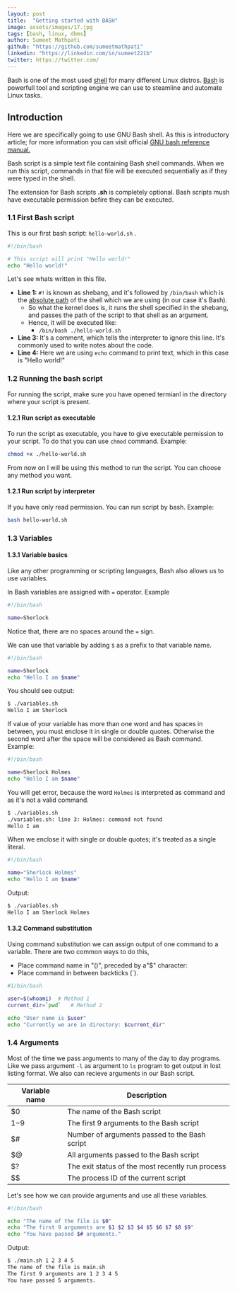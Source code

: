 ```yaml
---
layout: post
title:  "Getting started with BASH"
image: assets/images/17.jpg
tags: [bash, linux, dbms]
author: Sumeet Mathpati
github: "https://github.com/sumeetmathpati"
linkedin: "https://linkedin.com/in/sumeet221b"
twitter: https://twitter.com/
---
```


Bash is one of the most used <a href="https://www.gnu.org/savannah-checkouts/gnu/bash/manual/bash.html#What-is-a-shell_003f" target="_blank">shell</a> for many different Linux distros. <a href="https://www.gnu.org/savannah-checkouts/gnu/bash/manual/bash.html#What-is-Bash_003f" target="_blank">Bash</a> is powerfull tool and scripting engine we can use to steamline and automate Linux tasks.

## Introduction

Here we are specifically going to use GNU Bash shell. As this is introductory article; for more information you can visit official <a href="https://www.gnu.org/savannah-checkouts/gnu/bash/manual/bash.html" target="_blank">GNU bash reference manual.</a>

Bash script is a simple text file containing Bash shell commands. When we run this script, commands in that file will be executed sequentially as if they were typed in the shell.

The extension for Bash scripts **.sh** is completely optional. Bash scripts mush have executable permission befire they can be executed.

### 1.1 First Bash script

This is our first bash script: `hello-world.sh` .

```bash
#!/bin/bash

# This script will print "Hello world!"
echo "Hello world!"
```

Let's see whats written in this file.
	
- **Line 1:** `#!` is known as shebang, and it's followed by `/bin/bash` which is the <a href="https://en.wikipedia.org/wiki/Path_(computing)#Absolute_and_relative_paths" target="_blank">absolute path</a> of the shell which we are using (in our case it's Bash).
	- So what the kernel does is, it runs the shell specified in the shebang, and passes the path of the script to that shell as an argument. 
	- Hence, it will be executed like:
		- `/bin/bash ./hello-world.sh`
- **Line 3:** It's a comment, which tells the interpreter to ignore this line. It's commonly used to write notes about the code.
- **Line 4:** Here we are using `echo` command to print text, which in this case is "Hello world!"

### 1.2 Running the bash script

For running the script, make sure you have opened termianl in the directory where 
your script is present.

#### 1.2.1 Run script as executable

To run the script as executable, you have to give executable permission to your script. To do that you can use `chmod` command. Example:

```bash
chmod +x ./hello-world.sh
```
From now on I will be using this method to run the script. You can choose any method you want.

#### 1.2.1 Run script by interpreter

If you have only read permission. You can run script by bash. Example:

```bash
bash hello-world.sh
```

### 1.3 Variables

#### 1.3.1 Variable basics

Like any other programming or scripting languages, Bash also allows us to use variables.

In Bash variables are assigned with `=` operator. Example
```bash
#!/bin/bash

name=Sherlock
```
Notice that, there are no spaces around the `=` sign.

We can use that variable by adding `$` as a prefix to that variable name. 
```bash
#!/bin/bash

name=Sherlock
echo "Hello I am $name"
```
You should see output:
```bash
$ ./variables.sh 
Hello I am Sherlock
```
If value of your variable has more than one word and has spaces in between, you must enclose it in single or double quotes. Otherwise the second word after the space will be considered as Bash command. Example:
```bash
#!/bin/bash

name=Sherlock Holmes
echo "Hello I am $name"
```
You will get error, because the word `Holmes` is interpreted as command and as it's not a valid command.
```bash
$ ./variables.sh 
./variables.sh: line 3: Holmes: command not found
Hello I am 
```
When we enclose it with single or double quotes; it's treated as a single literal.
```bash
#!/bin/bash

name="Sherlock Holmes"
echo "Hello I am $name"
```
Output:
```bash
$ ./variables.sh 
Hello I am Sherlock Holmes
```
#### 1.3.2 Command substitution

Using command substitution we can assign output of one command to a variable.
There are two common ways to do this,
- Place command name in "()", preceded by a"$" character:
- Place command in between backticks (`).

```bash	
#1/bin/bash

user=$(whoami)  # Method 1
current_dir=`pwd`   # Method 2

echo "User name is $user"
echo "Currently we are in directory: $current_dir"
```

### 1.4 Arguments

Most of the time we pass arguments to many of the day to day programs. Like we pass argument `-l` as argument to `ls` program to get output in lost listing format. We also can recieve arguments in our Bash script.

| Variable name | Description                                   |
|---------------|-----------------------------------------------|
| $0            | The name of the Bash script                   |
| $1 -$9        | The first 9 arguments to the Bash script      | 
| $#            | Number of arguments passed to the Bash script |
| $@            | All arguments passed to the Bash script          |
| $?            | The exit status of the most recently run process |
| $$            | The process ID of the current script             |

Let's see how we can provide arguments and use all these variables.
```bash
#!/bin/bash

echo "The name of the file is $0"
echo "The first 9 arguments are $1 $2 $3 $4 $5 $6 $7 $8 $9"
echo "You have passed $# arguments."
```
Output:
```bash
$ ./main.sh 1 2 3 4 5		
The name of the file is main.sh
The first 9 arguments are 1 2 3 4 5    
You have passed 5 arguments.
```

